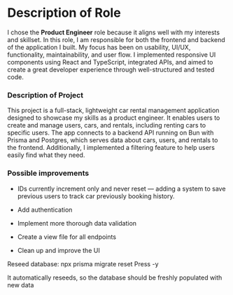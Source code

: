 <h1>Description of Role</h1>
I chose the <strong>Product Engineer</strong> role because it aligns well with my interests and skillset. In this role, I am responsible for both the frontend and backend of the application I built. My focus has been on usability, UI/UX, functionality, maintainability, and user flow. I implemented responsive UI components using React and TypeScript, integrated APIs, and aimed to create a great developer experience through well-structured and tested code.

<h3>Description of Project</h3>
This project is a full-stack, lightweight car rental management application designed to showcase my skills as a product engineer. It enables users to create and manage users, cars, and rentals, including renting cars to specific users. The app connects to a backend API running on Bun with Prisma and Postgres, which serves data about cars, users, and rentals to the frontend. Additionally, I implemented a filtering feature to help users easily find what they need.

<h3>Possible improvements</h3>

* IDs currently increment only and never reset — adding a system to save previous users to track car previously booking history. 

* Add authentication

* Implement more thorough data validation

* Create a view file for all endpoints

* Clean up and improve the UI



Reseed database:
npx prisma migrate reset
Press -y

It automatically reseeds, so the database should be freshly populated with new data
